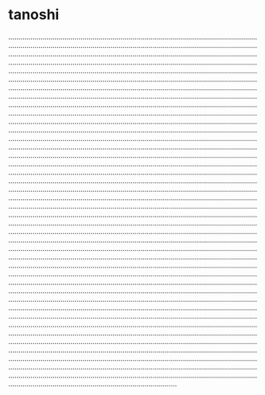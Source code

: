 # tanoshi

................................................................................................................................................................................................................................................................................................................................................................................................................................................................................................................................................................................................................................................................................................................................................................................................................................................................................................................................................................................................................................................................................................................................................................................................................................................................................................................................................................................................................................................................................................................................................................................................................................................................................................................................................................................................................................................................................................................................................................................................................................................................................................................................................................................................................................................................................................................................................................................................................................................................................................................................................................................................................................................................................................................................................................................................................................................................................................................................................................................................................................................................................................................................................................................................................................................................................................................................................................................................................................................................................................................................................................................................................................................................................................................................................................................................................................................................................................................................................................................................................................................................................................................................................................................................................................................................................................................................................................................................................................................................................................................................................................................................................................................................................................................................................................................................................................................................................................................................................................................................................................................................................................................................................................................................................................................................................................................................................................................